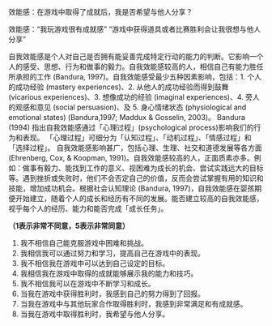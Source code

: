    
效能感：在游戏中取得了成就后，我是否希望与他人分享？

效能感：“我玩游戏很有成就感” “游戏中获得道具或者比赛胜利会让我很想与他人分享”

自我效能感是个人对自己是否拥有能妥善完成特定行动的能力的判断。它影响一个人的感受、思想、行为和做事的毅力。自我效能感较高的人，相信自己有能力胜任所承担的工作 (Bandura, 1997)。自我效能感受最少五种因素影响，包括：1. 个人的成功经验 (mastery experiences)、2. 从他人的成功经验而得到鼓舞 (vicarious experiences)、3. 想像成功的经验 (imaginal experiences)、4. 旁人的观感和意见 (social persuasion)、及 5. 身心情绪状态 (physiological and emotional states) (Bandura,1997; Maddux & Gosselin, 2003)。
Bandura (1994) 指出自我效能感通过「心理过程」(psychological process)影响我们的行为和表现。 「心理过程」可细分为「认知过程」、「动机过程」、「情感过程」和「选择过程」。
自我效能感影响甚广，包括心理、生理、社交和道德发展等各方面(Ehrenberg, Cox, & Koopman, 1991)。自我效能感较高的人，正面质素亦多。例如：做事有毅力、能找到工作的意义、视困难为成长的机会、尝试实践远大的目标等。遇到挫折或失败时，他们不会否定自己的价值，反而会尝试掌握有用的知识和技能，增加成功机会。根据社会认知理论
(Bandura, 1997)，自我效能感在婴孩期便开始建立，随着个人的成长和经历有不同的发展。能否建立较高的自我效能感，视乎每个人的经历、能力和能否完成「成长任务」。


**（1表示非常不同意，5表示非常同意）**
1. 我不相信自己能克服游戏中困难和挑战。
2. 我相信我可以通过努力和学习，提高自己在游戏中的表现。
3. 我不相信我在游戏中可以达到自己设定的目标。
4. 我相信我在游戏中取得的成就能够展示我的能力和技巧。
5. 我不相信我可以在游戏中不断学习和成长。
6.  当我在游戏中获得胜利时，我感到自己的努力得到了回报。
7.  当我在游戏中与其他玩家合作取得胜利时，我感到非常满足和有成就感。
8. 当我在游戏中取得胜利时，我希望与他人分享。